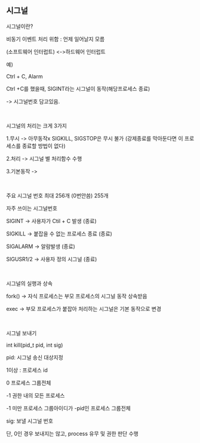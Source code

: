 ## 시그널

시그널이란?



비동기 이벤트 처리 위함 : 언제 일어날지 모름

(소프트웨어 인터럽트) <->하드웨어 인터럽트

예)

Ctrl + C, Alarm 

Ctrl +C를 했을때, SIGINT라는 시그널이 동작(해당프로세스 종료)

-> 시그널번호 담고있음.

<br>

시그널의 처리는 크게 3가지

1.무시 -> 아무동작x SIGKILL, SIGSTOP은 무시 불가 (강제종료를 막아둔다면 이 프로세스를 종료할 방법이 없다)

2.처리 -> 시그널 별 처리함수 수행

3.기본동작 -> 

<br>

주요 시그널 번호 최대 256개 (0번안씀) 255개

자주 쓰이는 시그널번호

SIGINT -> 사용자가 Ctil + C 발생 (종료)

SIGKILL -> 붙잡을 수 없는 프로세스 종료 (종료)

SIGALARM -> 알람발생 (종료)

SIGUSR1/2 -> 사용자 정의 시그널 (종료)

<br>

시그널의 실행과 상속



fork() -> 자식 프로세스는 부모 프로세스의 시그널 동작 상속받음

exec -> 부모 프로세스가 붙잡아 처리하는 시그널은 기본 동작으로 변경

<br>

시그널 보내기

int kill(pid_t pid, int sig)

pid: 시그널 송신 대상지정

1이상 : 프로세스 id

0 프로세스 그룹전체

-1 권한 내의 모든 프로세스

-1 미만 프로세스 그룹아이디가 -pid인 프로세스 그룹전체

sig: 보낼 시그널 번호

단, 0인 경우 보내지는 않고, process 유무 및 권한 판단 수행





